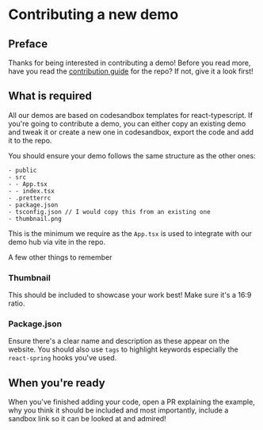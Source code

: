 # Contributing a new demo

## Preface

Thanks for being interested in contributing a demo! Before you read more, have you read the [contribution guide](https://github.com/pmndrs/react-spring/blob/master/CONTRIBUTING.md) for the repo? If not, give it a look first!

## What is required

All our demos are based on codesandbox templates for react-typescript. If you're going to contribute a
demo, you can either copy an existing demo and tweak it or create a new one in codesandbox, export the
code and add it to the repo.

You should ensure your demo follows the same structure as the other ones:

```
- public
- src
- - App.tsx
- - index.tsx
- .pretterrc
- package.json
- tsconfig.json // I would copy this from an existing one
- thumbnail.png
```

This is the minimum we require as the `App.tsx` is used to integrate with our demo hub via vite in the repo.

A few other things to remember

### Thumbnail

This should be included to showcase your work best! Make sure it's a 16:9 ratio.

### Package.json

Ensure there's a clear name and description as these appear on the website. You should also use `tags` to highlight keywords
especially the `react-spring` hooks you've used.

## When you're ready

When you've finished adding your code, open a PR explaining the example, why you think it should be included
and most importantly, include a sandbox link so it can be looked at and admired!
